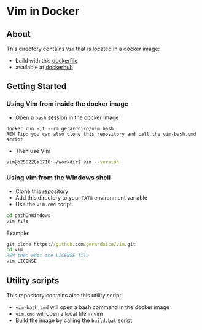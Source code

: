 # Vim in Docker


## About
This directory contains `Vim` that is located in a docker image:

  * build with this [dockerfile](DockerFile)
  * available at [dockerhub](https://hub.docker.com/r/gerardnico/vim/)



## Getting Started

### Using Vim from inside the docker image

  * Open a `bash` session in the docker image
```dos
docker run -it --rm gerardnico/vim bash
REM Tip: you can also clone this repository and call the vim-bash.cmd script
```
  * Then use Vim
```bash
vim@b258228a1718:~/workdir$ vim --version
```

### Using vim from the Windows shell

  * Clone this repository
  * Add this directory to your `PATH` environment variable 
  * Use the `vim.cmd` script

```cmd
cd pathOnWindows
vim file
```

Example:

```cmd
git clone https://github.com/gerardnico/vim.git
cd vim
REM then edit the LICENSE file
vim LICENSE
```

## Utility scripts

This repository contains also this utility script:

  * `vim-bash.cmd` will open a bash command in the docker image
  * `vim.cmd` will open a local file in vim
  * Build the image by calling the `build.bat` script
  


  